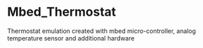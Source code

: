 # Mbed_Thermostat
Thermostat emulation created with mbed micro-controller, analog temperature sensor and additional hardware
